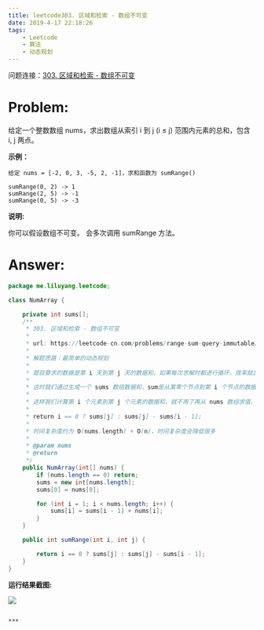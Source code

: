```yaml
---
title: leetcode303. 区域和检索 - 数组不可变
date: 2019-4-17 22:18:26
tags:
	- Leetcode
	- 算法
	- 动态规划
---
```


问题连接：[303. 区域和检索 - 数组不可变](https://leetcode-cn.com/problems/range-sum-query-immutable/comments/)

# Problem: 

给定一个整数数组  nums，求出数组从索引 i 到 j  (i ≤ j) 范围内元素的总和，包含 i,  j 两点。

**示例：**
```
给定 nums = [-2, 0, 3, -5, 2, -1]，求和函数为 sumRange()

sumRange(0, 2) -> 1
sumRange(2, 5) -> -1
sumRange(0, 5) -> -3
```

**说明:**

你可以假设数组不可变。
会多次调用 sumRange 方法。

# Answer: 

```java
package me.liluyang.leetcode;

class NumArray {

    private int sums[];
    /**
     * 303. 区域和检索 - 数组不可变
     *
     * url: https://leetcode-cn.com/problems/range-sum-query-immutable/comments/
     *
     * 解题思路：最简单的动态规划
     *
     * 题目要求的数据是第 i 天到第 j 天的数据和，如果每次求解时都进行循环，效率就比较低调用 n 次 时间复杂度就是 O（n*n）
     *
     * 这时我们通过生成一个 sums 数组数据和，sum是从第零个节点到第 i 个节点的数据和
     *
     * 这样我们计算第 i 个元素到第 j 个元素的数据和，就不用了再从 nums 数组求值，变成了从 sums 数据求值：
     *
     * return i == 0 ? sums[j] : sums[j] - sums[i - 1];
     *
     * 时间复杂度约为 O(nums.length) + O(n)，时间复杂度会降低很多
     *
     * @param nums
     * @return
     */
    public NumArray(int[] nums) {
        if (nums.length == 0) return;
        sums = new int[nums.length];
        sums[0] = nums[0];

        for (int i = 1; i < nums.length; i++) {
            sums[i] = sums[i - 1] + nums[i];
        }
    }

    public int sumRange(int i, int j) {

        return i == 0 ? sums[j] : sums[j] - sums[i - 1];
    }
}
```

**运行结果截图:**

![](https://blog-1251468774.cos.ap-shanghai.myqcloud.com/20190417_leetcode_01.png)

~~~

***
